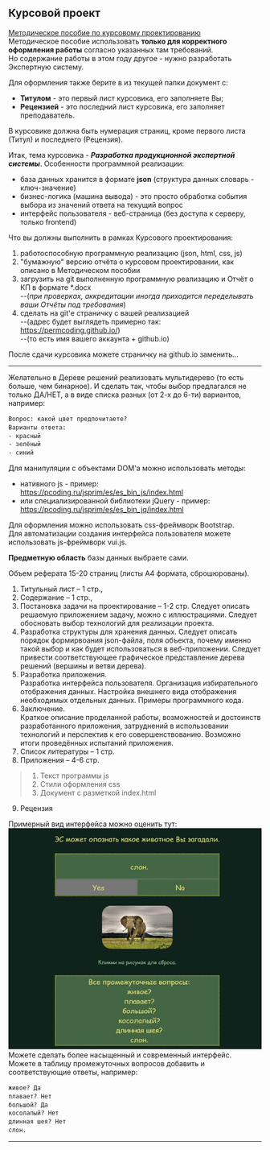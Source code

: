 ## Курсовой проект

[Методическое пособие по курсовому проектированию](https://pcoding.ru/pdf/CourseProject.pdf)  
Методическое пособие использовать **только для корректного оформления работы** согласно указанных там требований.  
Но содержание работы в этом году другое - нужно разработать Экспертную систему.  

Для оформления также берите в из текущей папки документ с:  
- **Титулом** - это первый лист курсовика, его заполняете Вы;  
- **Рецензией** - это последний лист курсовика, его заполняет преподаватель.  

В курсовике должна быть нумерация страниц, кроме первого листа (Титул) и последнего (Рецензия).  

Итак, тема курсовика - ***Разработка продукционной экспертной системы***.
Особенности программной реализации:  
- база данных хранится в формате **json** (структура данных словарь - ключ-значение)  
- бизнес-логика (машина вывода) - это просто обработка события выбора из значений ответа на текущий вопрос  
- интерфейс пользователя - веб-страница (без доступа к серверу, только frontend)  

Что вы должны выполнить в рамках Курсового проектирования:  
1) работоспособную программную реализацию (json, html, css, js)  
2) "бумажную" версию отчёта о курсовом проектировании, как описано в Методическом пособии  
3) загрузить на git выполненную программную реализацию и Отчёт о КП в формате *.docx  
--(*при проверках, аккредитации иногда приходится переделывать ваши Отчёты под требования*)  
4) сделать на git'е страничку с вашей реализацией  
--(адрес будет выглядеть примерно так: https://permcoding.github.io/)  
--(то есть имя вашего аккаунта + github.io)  

После сдачи курсовика можете страничку на github.io заменить...  

---  

Желательно в Дереве решений реализовать мультидерево (то есть больше, чем бинарное). И сделать так, чтобы выбор предлагался не только ДА/НЕТ, а в виде списка разных (от 2-х до 6-ти) вариантов, например:  
```txt
Вопрос: какой цвет предпочитаете?  
Варианты ответа:  
- красный  
- зелёный  
- синий  
```

Для манипуляции с объектами DOM'а можно использовать методы:  
- нативного js - пример: https://pcoding.ru/jsprim/es/es_bin_js/index.html  
- или специализированной библиотеки jQuery - пример: https://pcoding.ru/jsprim/es/es_bin_jq/index.html  

Для оформления можно использовать css-фреймворк Bootstrap.  
Для автоматизации создания интерфейса пользователя можете использовать js-фреймворк vui.js.  

**Предметную область** базы данных выбраете сами.  

Объем реферата 15-20 страниц (листы А4 формата, сброшюрованы).  
1) Титульный лист – 1 стр.,
2) Содержание – 1 стр.,
3) Постановка задачи на проектирование – 1-2 стр.
Следует описать решаемую приложением задачу, можно с иллюстрациями. Следует обосновать выбор технологий для реализации проекта.  
4) Разработка структуры для хранения данных.
Следует описать порядок формирвоания json-файла, поля объекта, почему именно такой выбор и как будет использоваться в веб-приложении. Следует привести соответствующее графическое представление дерева решений (вершины и ветви дерева).  
5) Разработка приложения.  
Разработка интерфейса пользователя. Организация избирательного отображения данных. Настройка внешнего вида отображения необходимых отдельных данных. Примеры программного кода.  
6) Заключение.  
Краткое описание проделанной работы, возможностей и достоинств разработанного приложения, затруднений в использовании технологий и перспектив к его совершенствованию. Возможно итоги проведённых испытаний приложения.  
7) Список литературы – 1 стр.  
8) Приложения – 4-6 стр.
>1. Текст программы js  
>2. Стили оформления css  
>3. Документ с разметкой index.html  
9) Рецензия  

Примерный вид интерфейса можно оценить тут:  
![page](page.jpg)  
Можете сделать более насыщенный и современный интерфейс.  
Можете в таблицу промежуточных вопросов добавить и соответствующие ответы, например:  

```txt
живое? Да
плавает? Нет
большой? Да
косолапый? Нет
длинная шея? Нет
слон.
```

---  
